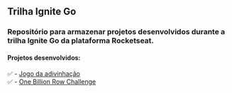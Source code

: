 ## Trilha Ignite Go 

### Repositório para armazenar projetos desenvolvidos durante a trilha Ignite Go da plataforma Rocketseat.

#### Projetos desenvolvidos:

✅ - [Jogo da adivinhação](https://github.com/guilchaves/ignite-go/tree/main/projetos/guessingGame)</br>
✅ - [One Billion Row Challenge](https://github.com/guilchaves/ignite-go/tree/main/projetos/2-one-billion-row-challenge)
